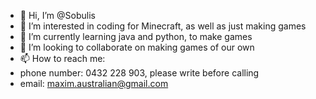 - 👋 Hi, I’m @Sobulis
- 👀 I’m interested in coding for Minecraft, as well as just making games
- 🌱 I’m currently learning java and python, to make games
- 💞️ I’m looking to collaborate on making games of our own
- 📫 How to reach me:
- phone number: 0432 228 903, please write before calling
- email: maxim.australian@gmail.com
  

<!---
Sobulis/Sobulis is a ✨ special ✨ repository because its `README.md` (this file) appears on your GitHub profile.
You can click the Preview link to take a look at your changes.
--->

